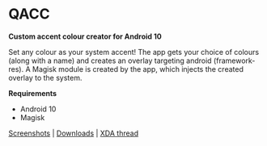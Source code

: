 # QACC
**Custom accent colour creator for Android 10**

Set any colour as your system accent! The app gets your choice of colours (along with a name) and creates an overlay targeting android (framework-res). A Magisk module is created by the app, which injects the created overlay to the system.

**Requirements**

* Android 10
* Magisk  

[Screenshots](https://forum.xda-developers.com/devdb/project/?id=35917#screenshots) | [Downloads](https://github.com/Akilesh-T/QACC/releases/latest) | [XDA thread](https://forum.xda-developers.com/android/apps-games/app-magisk-module-qacc-custom-accent-t4011747)
